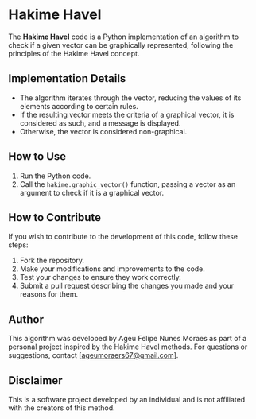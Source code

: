 # Hakime Havel

The **Hakime Havel** code is a Python implementation of an algorithm to check if a given vector can be graphically represented, following the principles of the Hakime Havel concept.

## Implementation Details

- The algorithm iterates through the vector, reducing the values of its elements according to certain rules.
- If the resulting vector meets the criteria of a graphical vector, it is considered as such, and a message is displayed.
- Otherwise, the vector is considered non-graphical.

## How to Use

1. Run the Python code.
2. Call the `hakime.graphic_vector()` function, passing a vector as an argument to check if it is a graphical vector.

## How to Contribute

If you wish to contribute to the development of this code, follow these steps:

1. Fork the repository.
2. Make your modifications and improvements to the code.
3. Test your changes to ensure they work correctly.
4. Submit a pull request describing the changes you made and your reasons for them.

## Author

This algorithm was developed by Ageu Felipe Nunes Moraes as part of a personal project inspired by the Hakime Havel methods. For questions or suggestions, contact [ageumoraers67@gmail.com].

## Disclaimer

This is a software project developed by an individual and is not affiliated with the creators of this method.

